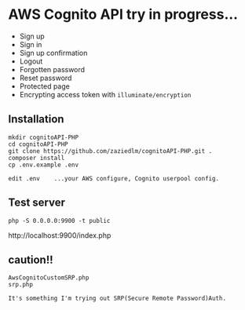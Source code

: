 # AWS Cognito API try in progress...

- Sign up
- Sign in
- Sign up confirmation
- Logout
- Forgotten password
- Reset password
- Protected page
- Encrypting access token with `illuminate/encryption`

## Installation

    mkdir cognitoAPI-PHP
    cd cognitoAPI-PHP
    git clone https://github.com/zaziedlm/cognitoAPI-PHP.git .
    composer install
    cp .env.example .env
    
    edit .env    ...your AWS configure, Cognito userpool config.

## Test server
    
    php -S 0.0.0.0:9900 -t public

http://localhost:9900/index.php

## caution!!

    AwsCognitoCustomSRP.php
    srp.php

    It's something I'm trying out SRP(Secure Remote Password)Auth.
